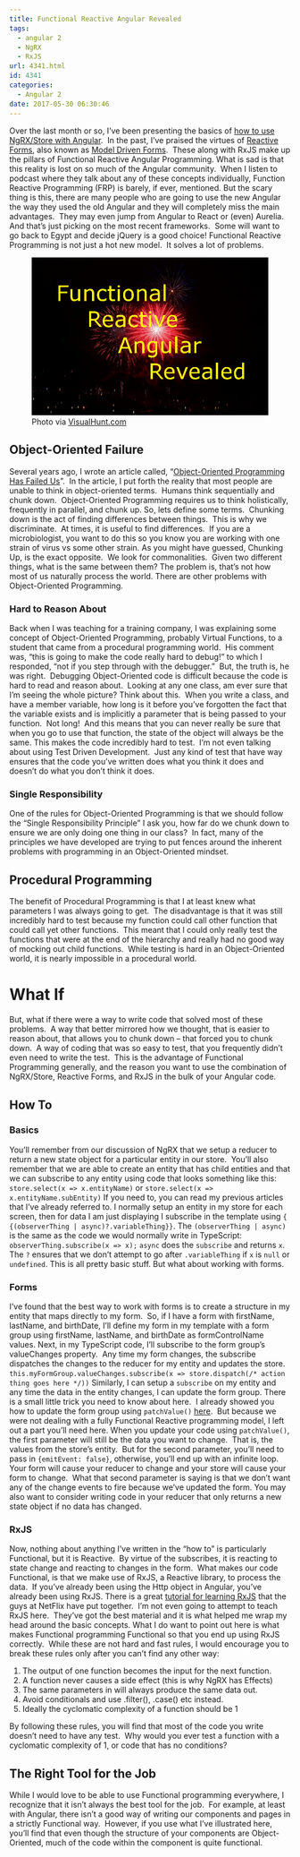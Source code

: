 ```yaml
---
title: Functional Reactive Angular Revealed
tags:
  - angular 2
  - NgRX
  - RxJS
url: 4341.html
id: 4341
categories:
  - Angular 2
date: 2017-05-30 06:30:46
---
```


Over the last month or so, I’ve been presenting the basics of [how to use NgRX/Store with Angular](/tags/ngrx/).  In the past, I’ve praised the virtues of [Reactive Forms](/tags/reactive-forms/), also known as [Model Driven Forms](/tags/model-driven/).  These along with RxJS make up the pillars of Functional Reactive Angular Programming. What is sad is that this reality is lost on so much of the Angular community.  When I listen to podcast where they talk about any of these concepts individually, Function Reactive Programming (FRP) is barely, if ever, mentioned. But the scary thing is this, there are many people who are going to use the new Angular the way they used the old Angular and they will completely miss the main advantages.  They may even jump from Angular to React or (even) Aurelia.  And that’s just picking on the most recent frameworks.  Some will want to go back to Egypt and decide jQuery is a good choice! Functional Reactive Programming is not just a hot new model.  It solves a lot of problems. <figure>![](/uploads/2017/05/2017-05-30.png "Functional Reactive Angular Revealed") Photo via [VisualHunt.com](//visualhunt.com/re/b10788)</figure>

<!-- more --> 

Object-Oriented Failure
-----------------------

Several years ago, I wrote an article called, “[Object-Oriented Programming Has Failed Us](/object-oriented-programming-has-failed-us/)”.  In the article, I put forth the reality that most people are unable to think in object-oriented terms.  Humans think sequentially and chunk down.  Object-Oriented Programming requires us to think holistically, frequently in parallel, and chunk up. So, lets define some terms.  Chunking down is the act of finding differences between things.  This is why we discriminate.  At times, it is useful to find differences.  If you are a microbiologist, you want to do this so you know you are working with one strain of virus vs some other strain. As you might have guessed, Chunking Up, is the exact opposite.  We look for commonalities.  Given two different things, what is the same between them? The problem is, that’s not how most of us naturally process the world. There are other problems with Object-Oriented Programming.

### Hard to Reason About

Back when I was teaching for a training company, I was explaining some concept of Object-Oriented Programming, probably Virtual Functions, to a student that came from a procedural programming world.  His comment was, “this is going to make the code really hard to debug!” to which I responded, “not if you step through with the debugger.”  But, the truth is, he was right.  Debugging Object-Oriented code is difficult because the code is hard to read and reason about.  Looking at any one class, am ever sure that I’m seeing the whole picture? Think about this.  When you write a class, and have a member variable, how long is it before you’ve forgotten the fact that the variable exists and is implicitly a parameter that is being passed to your function.  Not long!  And this means that you can never really be sure that when you go to use that function, the state of the object will always be the same. This makes the code incredibly hard to test.  I’m not even talking about using Test Driven Development.  Just any kind of test that have way ensures that the code you’ve written does what you think it does and doesn’t do what you don’t think it does.

### Single Responsibility

One of the rules for Object-Oriented Programming is that we should follow the “Single Responsibility Principle” I ask you, how far do we chunk down to ensure we are only doing one thing in our class?  In fact, many of the principles we have developed are trying to put fences around the inherent problems with programming in an Object-Oriented mindset.

Procedural Programming
----------------------

The benefit of Procedural Programming is that I at least knew what parameters I was always going to get.  The disadvantage is that it was still incredibly hard to test because my function could call other function that could call yet other functions.  This meant that I could only really test the functions that were at the end of the hierarchy and really had no good way of mocking out child functions.  While testing is hard in an Object-Oriented world, it is nearly impossible in a procedural world.

What If
=======

But, what if there were a way to write code that solved most of these problems.  A way that better mirrored how we thought, that is easier to reason about, that allows you to chunk down – that forced you to chunk down.  A way of coding that was so easy to test, that you frequently didn’t even need to write the test.  This is the advantage of Functional Programming generally, and the reason you want to use the combination of NgRX/Store, Reactive Forms, and RxJS in the bulk of your Angular code.

How To
------

### Basics

You’ll remember from our discussion of NgRX that we setup a reducer to return a new state object for a particular entity in our store.  You’ll also remember that we are able to create an entity that has child entities and that we can subscribe to any entity using code that looks something like this: `store.select(x => x.entityName)` or `store.select(x => x.entityName.subEntity)` If you need to, you can read my previous articles that I’ve already referred to. I normally setup an entity in my store for each screen, then for data I am just displaying I subscribe in the template using `{ {(observerThing | async)?.variableThing}}`. The `(observerThing | async)` is the same as the code we would normally write in TypeScript: `observerThing.subscribe(x => x);` `async` does the `subscribe` and returns `x`.  The `?` ensures that we don’t attempt to go after `.variableThing` if `x` is `null` or `undefined`. This is all pretty basic stuff. But what about working with forms.

### Forms

I’ve found that the best way to work with forms is to create a structure in my entity that maps directly to my form.  So, if I have a form with firstName, lastName, and birthDate, I’ll define my form in my template with a form group using firstName, lastName, and birthDate as formControlName values. Next, in my TypeScript code, I’ll subscribe to the form group’s valueChanges property.  Any time my form changes, the subscribe dispatches the changes to the reducer for my entity and updates the store. `this.myFormGroup.valueChanges.subscribe(x => store.dispatch(/* action thing goes here */))` Similarly, I can setup a `subscribe` on my entity and any time the data in the entity changes, I can update the form group. There is a small little trick you need to know about here.  I already showed you how to update the form group using `patchValue()` [here](/angular2-model-driven-forms-are-superior/).  But because we were not dealing with a fully Functional Reactive programming model, I left out a part you’ll need here. When you update your code using `patchValue()`, the first parameter will still be the data you want to change.  That is, the values from the store’s entity.  But for the second parameter, you’ll need to pass in `{emitEvent: false}`, otherwise, you’ll end up with an infinite loop.  Your form will cause your reducer to change and your store will cause your form to change.  What that second parameter is saying is that we don’t want any of the change events to fire because we’ve updated the form. You may also want to consider writing code in your reducer that only returns a new state object if no data has changed.

### RxJS

Now, nothing about anything I’ve written in the “how to” is particularly Functional, but it is Reactive.  By virtue of the subscribes, it is reacting to state change and reacting to changes in the form.  What makes our code Functional, is that we make use of RxJS, a Reactive library, to process the data.  If you’ve already been using the Http object in Angular, you’ve already been using RxJS. There is a great [tutorial for learning RxJS](//reactivex.io/learnrx/) that the guys at NetFlix have put together.  I’m not even going to attempt to teach RxJS here.  They’ve got the best material and it is what helped me wrap my head around the basic concepts. What I do want to point out here is what makes Functional programming Functional so that you end up using RxJS correctly.  While these are not hard and fast rules, I would encourage you to break these rules only after you can’t find any other way:

1.  The output of one function becomes the input for the next function.
2.  A function never causes a side effect (this is why NgRX has Effects)
3.  The same parameters in will always produce the same data out.
4.  Avoid conditionals and use .filter(), .case() etc instead.
5.  Ideally the cyclomatic complexity of a function should be 1

By following these rules, you will find that most of the code you write doesn’t need to have any test.  Why would you ever test a function with a cyclomatic complexity of 1, or code that has no conditions?

The Right Tool for the Job
--------------------------

While I would love to be able to use Functional programming everywhere, I recognize that it isn’t always the best tool for the job.  For example, at least with Angular, there isn’t a good way of writing our components and pages in a strictly Functional way.  However, if you use what I’ve illustrated here, you’ll find that even though the structure of your components are Object-Oriented, much of the code within the component is quite functional.
